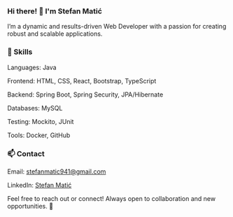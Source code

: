 ### Hi there! 👋 I'm Stefan Matić

I’m a dynamic and results-driven Web Developer with a passion for creating robust and scalable applications.


### 🚀 Skills

Languages: Java

Frontend: HTML, CSS, React, Bootstrap, TypeScript

Backend: Spring Boot, Spring Security, JPA/Hibernate

Databases: MySQL

Testing: Mockito, JUnit

Tools: Docker, GitHub

### 📫 Contact

Email: stefanmatic941@gmail.com

LinkedIn: [Stefan Matić](https://www.linkedin.com/in/stefan-mati%C4%87-02276426a/)

Feel free to reach out or connect! Always open to collaboration and new opportunities. 🚀
